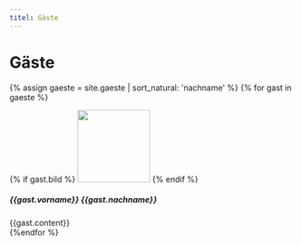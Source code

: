 ```yaml
---
titel: Gäste
---
```



# Gäste
{% assign gaeste = site.gaeste | sort_natural: 'nachname' %}
{% for gast in gaeste  %}
<div class="media mt-3">
{% if gast.bild %}
<img src="/assets/img/gaeste/{{gast.bild}}" width="128" height="128" class="mr-3 img-thumbnail rounded" />
{% endif %}
<div class="media-body">
<h5 class="gastname mt-0">{{gast.vorname}} {{gast.nachname}}</h5>
{{gast.content}}
</div>
</div>
{%endfor %}

